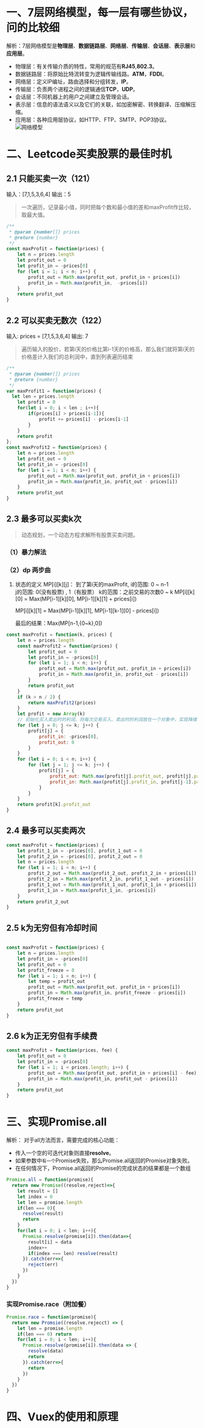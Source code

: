 # 一、7层网络模型，每一层有哪些协议，问的比较细
解析：7层网络模型是**物理层**、**数据链路层**、**网络层**、**传输层**、**会话层**、**表示层**和**应用层**。
- 物理层：有关传输介质的特性，常用的规范有**RJ45**,**802.3**。
- 数据链路层：将原始比特流转变为逻辑传输线路。**ATM**，**FDDI**。
- 网络层：定义IP编址，路由选择和分组转发，**IP**。
- 传输层：负责两个进程之间的逻辑通信**TCP**，**UDP**。
- 会话层：不同机器上的用户之间建立及管理会话。
- 表示层：信息的语法语义以及它们的关联，如加密解密、转换翻译、压缩解压缩。
- 应用层：各种应用层协议，如HTTP、FTP、SMTP、POP3协议。
  ![网络模型](https://user-images.githubusercontent.com/72426886/132125444-49299b48-ee8a-42f5-90c6-464ea47e10e0.png)
# 二、Leetcode买卖股票的最佳时机
## 2.1 只能买卖一次（121）

输入：[7,1,5,3,6,4]
输出：5
> 一次遍历，记录最小值，同时把每个数和最小值的差和maxProfit作比较，取最大值。
```js
/**
 * @param {number[]} prices
 * @return {number}
 */
const maxProfit = function(prices) {
    let n = prices.length
    let profit_out = 0
    let profit_in = -prices[0]
    for (let i = 1; i < n; i++) {
        profit_out = Math.max(profit_out, profit_in + prices[i])
        profit_in = Math.max(profit_in,  -prices[i])
    }
    return profit_out
}
```
## 2.2 可以买卖无数次（122）
输入: prices = [7,1,5,3,6,4]
输出: 7
> 遍历输入的股价，若第i天的价格比第i-1天的价格高，那么我们就将第i天的价格差计入我们的总利润中，直到列表遍历结束

```js
/**
 * @param {number[]} prices
 * @return {number}
 */
var maxProfit1 = function(prices) {
  let len = prices.length
    let profit = 0
    for(let i = 0; i < len ; i++){
        if(prices[i] > prices[i-1]){
            profit += prices[i] - prices[i-1]
        }
    }
    return profit
};
const maxProfit2 = function(prices) {
    let n = prices.length
    let profit_out = 0
    let profit_in = -prices[0]
    for (let i = 1; i < n; i++) {
        profit_out = Math.max(profit_out, profit_in + prices[i])
        profit_in = Math.max(profit_in, profit_out - prices[i])
    }
    return profit_out
}

```
## 2.3 最多可以买卖k次

> 动态规划，一个动态方程求解所有股票买卖问题。

### （1）暴力解法
### （2）dp 两步曲
1. 状态的定义
   MP[i][k][j]： 到了第i天的maxProfit, 
   i的范围: 0 ~ n-1  
   j的范围:  0(没有股票) , 1（有股票） 
   k的范围：之前交易的次数0 ~ k
   MP[i][k][0] = Max(MP[i-1][k][0], MP[i-1][k][1] + prices[i])

   MP[i][k][1] = Max(MP[i-1][k][1], MP[i-1][k-1][0] - prices[i])

   最后的结果：Max(MP[n-1,{0~k},0])
```js
const maxProfit = function(k, prices) {
    let n = prices.length
    const maxProfit2 = function(prices) {
        let profit_out = 0
        let profit_in = -prices[0]
        for (let i = 1; i < n; i++) {
            profit_out = Math.max(profit_out, profit_in + prices[i])
            profit_in = Math.max(profit_in, profit_out - prices[i])
        }
        return profit_out
    }
    if (k > n / 2) {
        return maxProfit2(prices)
    }
    let profit = new Array(k)
    // 初始化买入卖出时的利润，将每次交易买入、卖出时的利润放在一个对象中，实现降维
    for (let j = 0; j <= k; j++) {
        profit[j] = {
            profit_in: -prices[0],
            profit_out: 0
        }
    }
    for (let i = 0; i < n; i++) {
        for (let j = 1; j <= k; j++) {
            profit[j] = {
                profit_out: Math.max(profit[j].profit_out, profit[j].profit_in + prices[i]), 
                profit_in: Math.max(profit[j].profit_in, profit[j-1].profit_out - prices[i])
            }
        }
    }
    return profit[k].profit_out
}
```
## 2.4 最多可以买卖两次
```js
const maxProfit = function(prices) {
    let profit_1_in = -prices[0], profit_1_out = 0
    let profit_2_in = -prices[0], profit_2_out = 0
    let n = prices.length
    for (let i = 1; i < n; i++) {
        profit_2_out = Math.max(profit_2_out, profit_2_in + prices[i])
        profit_2_in = Math.max(profit_2_in, profit_1_out - prices[i])
        profit_1_out = Math.max(profit_1_out, profit_1_in + prices[i])
        profit_1_in = Math.max(profit_1_in, -prices[i])
    }
    return profit_2_out
}

```
## 2.5 k为无穷但有冷却时间
```js

const maxProfit = function(prices) {
    let n = prices.length
    let profit_in = -prices[0]
    let profit_out = 0
    let profit_freeze = 0
    for (let i = 1; i < n; i++) {
        let temp = profit_out
        profit_out = Math.max(profit_out, profit_in + prices[i])
        profit_in = Math.max(profit_in, profit_freeze - prices[i])
        profit_freeze = temp
    }
    return profit_out
}

```
## 2.6 k为正无穷但有手续费
```js
const maxProfit = function(prices, fee) {
    let profit_out = 0
    let profit_in = -prices[0]
    for (let i = 1; i < prices.length; i++) {
        profit_out = Math.max(profit_out, profit_in + prices[i] - fee)
        profit_in = Math.max(profit_in, profit_out - prices[i])
    }
    return profit_out
}
```
# 三、实现Promise.all
解析：
对于all方法而言，需要完成的核心功能：
- 传入一个空的可迭代对象则直接**resolve**。
- 如果参数中`有一个`Promise失败，那么Promise.all返回的Promise对象失败。
- 在任何情况下，Promise.all返回的Promise的完成状态的结果都是一个数组
```js
Promise.all = function(promise){
  return new Promise((resolve,reject)=>{
    let result = []
    let index = 0
    let len = promise.length
    if(len === 0){
      resolve(result)
      return
    }
    for(let i = 0; i < len; i++){
      Promise.resolve(promise[i]).then(data=>{
        result[i] = data
        index++
        if(index === len) resolve(result)
      }).catch(err=>{
        reject(err)
      })
    }
  })
}
```
### 实现Promise.race（附加餐）
```js
Promise.race = function(promise){
  return new Promsie((resolve,rejecct) => {
    let len = promise.length
    if(len === 0) return
    for(let i = 0; i < len; i++){
      Promise.resolve(promise[i]).then(data => {
        resolve(data)
        return
      }).catch(err=>{
        return
      })
    }
  })
}
```
# 四、Vuex的使用和原理
